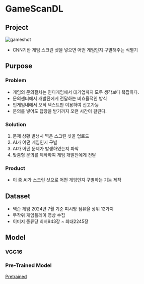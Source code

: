 # GameScanDL

## Project

![gameshot](https://github.com/user-attachments/assets/0cd2268c-36a9-40f0-ae28-bf590ce66b3b)

- CNN기반 게임 스크린 샷을 넣으면 어떤 게임인지 구별해주는 식별기

## Purpose
### Problem
- 게임의 문의절차는 인디게임에서 대기업까지 모두 생각보다 복잡하다.
- 문의센터에서 개발진에게 전달하는 비효율적인 방식
- 인게임내에서 오직 텍스트만 이용하여 신고가능
- 문의를 넣어도 답장을 받기까지 오랜 시간이 걸린다.

### Solution
1. 문제 상황 발생시 찍은 스크린 샷을 업로드
2. AI가 어떤 게임인지 구별
3. AI가 어떤 문제가 발생하였는지 파악
4. 맞춤형 문의를 제작하여 게임 개발진에게 전달

### Product
- 이 중 AI가 스크린 샷으로 어떤 게임인지 구별하는 기능 제작

## Dataset
- 넥슨 게임 2024년 7월 기준 피시방 점유율 상위 12가지 
- 무작위 게임플레이 영상 수집
- 이미지 종류당 최저943장 ~ 최대2245장

## Model
### VGG16
### Pre-Trained Model
[Pretrained](https://drive.google.com/file/d/1Pzn0DTHbficggTykcDGUOAtCZaYYZ8cm/view?usp=drive_link)
